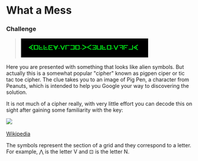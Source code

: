 # What a Mess

### Challenge
> ![](/image/whatamess.png)

Here you are presented with something that looks like alien symbols. But actually this is a somewhat popular "cipher" known as pigpen ciper or tic tac toe cipher. The clue takes you to an image of Pig Pen, a character from Peanuts, which is intended to help you Google your way to discovering the solution.

It is not much of a cipher really, with very little effort you can decode this on sight after gaining some familiarity with the key:

![](https://upload.wikimedia.org/wikipedia/commons/thumb/3/36/Pigpen_cipher_key.svg/220px-Pigpen_cipher_key.svg.png)

[Wikipedia](https://en.wikipedia.org/wiki/Pigpen_cipher)

The symbols represent the section of a grid and they correspond to a letter. For example, &#8896; is the letter V and &sdotb; is the letter N.


